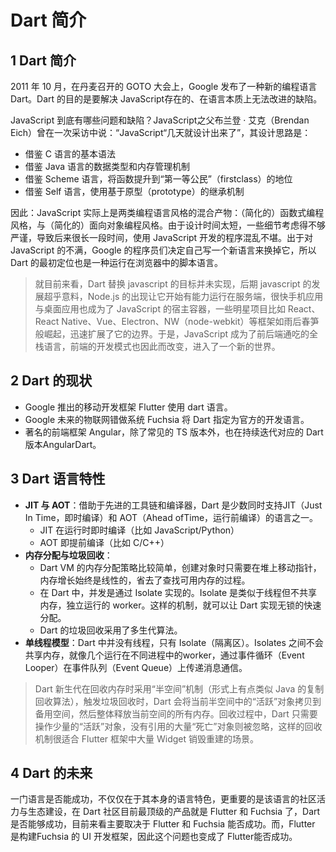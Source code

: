 # Dart 简介

## 1 Dart 简介

2011 年 10 月，在丹麦召开的 GOTO 大会上，Google 发布了一种新的编程语言 Dart。Dart 的目的是要解决 JavaScript存在的、在语言本质上无法改进的缺陷。

JavaScript 到底有哪些问题和缺陷？JavaScript之父布兰登 · 艾克（Brendan Eich）曾在一次采访中说：“JavaScript“几天就设计出来了”，其设计思路是：

- 借鉴 C 语言的基本语法
- 借鉴 Java 语言的数据类型和内存管理机制
- 借鉴 Scheme 语言，将函数提升到“第一等公民”（firstclass）的地位
- 借鉴 Self 语言，使用基于原型（prototype）的继承机制

因此：JavaScript 实际上是两类编程语言风格的混合产物：（简化的）函数式编程风格，与（简化的）面向对象编程风格。由于设计时间太短，一些细节考虑得不够严谨，导致后来很长一段时间，使用 JavaScript 开发的程序混乱不堪。出于对 JavaScript 的不满，Google 的程序员们决定自己写一个新语言来换掉它，所以 Dart 的最初定位也是一种运行在浏览器中的脚本语言。

>就目前来看，Dart 替换 javascript 的目标并未实现，后期 javascript 的发展超乎意料，Node.js 的出现让它开始有能力运行在服务端，很快手机应用与桌面应用也成为了 JavaScript 的宿主容器，一些明星项目比如 React、React Native、Vue、Electron、NW（node-webkit）等框架如雨后春笋般崛起，迅速扩展了它的边界。于是，JavaScript 成为了前后端通吃的全栈语言，前端的开发模式也因此而改变，进入了一个新的世界。

## 2 Dart 的现状

- Google 推出的移动开发框架 Flutter 使用 dart 语言。
- Google 未来的物联网错做系统 Fuchsia 将 Dart 指定为官方的开发语言。
- 著名的前端框架 Angular，除了常见的 TS 版本外，也在持续迭代对应的 Dart 版本AngularDart。

## 3 Dart 语言特性

- **JIT 与 AOT**：借助于先进的工具链和编译器，Dart 是少数同时支持JIT（Just In Time，即时编译）和 AOT（Ahead ofTime，运行前编译）的语言之一。
  - JIT 在运行时即时编译（比如 JavaScript/Python）
  - AOT 即提前编译（比如 C/C++）
- **内存分配与垃圾回收**：
  - Dart VM 的内存分配策略比较简单，创建对象时只需要在堆上移动指针，内存增长始终是线性的，省去了查找可用内存的过程。
  - 在 Dart 中，并发是通过 Isolate 实现的。Isolate 是类似于线程但不共享内存，独立运行的 worker。这样的机制，就可以让 Dart 实现无锁的快速分配。
  - Dart 的垃圾回收采用了多生代算法。
- **单线程模型**：Dart 中并没有线程，只有 Isolate（隔离区）。Isolates 之间不会共享内存，就像几个运行在不同进程中的worker，通过事件循环（Event Looper）在事件队列（Event Queue）上传递消息通信。

>Dart 新生代在回收内存时采用“半空间”机制（形式上有点类似 Java 的复制回收算法），触发垃圾回收时，Dart 会将当前半空间中的“活跃”对象拷贝到备用空间，然后整体释放当前空间的所有内存。回收过程中，Dart 只需要操作少量的“活跃”对象，没有引用的大量“死亡”对象则被忽略，这样的回收机制很适合 Flutter 框架中大量 Widget 销毁重建的场景。

## 4 Dart 的未来

一门语言是否能成功，不仅仅在于其本身的语言特色，更重要的是该语言的社区活力与生态建设，在 Dart 社区目前最顶级的产品就是 Flutter 和 Fuchsia 了，Dart 是否能够成功，目前来看主要取决于 Flutter 和 Fuchsia 能否成功。而，Flutter 是构建Fuchsia 的 UI 开发框架，因此这个问题也变成了 Flutter能否成功。
